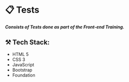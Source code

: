 # 📋 Tests

***Consists of Tests done as part of the Front-end Training.***

## ⚒️ Tech Stack:
- HTML 5
- CSS 3
- JavaScript
- Bootstrap
- Foundation
